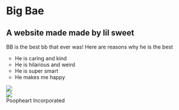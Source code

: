 <link rel="stylesheet" href="main.css"/>
<html>
    <head>
     <h1>Big Bae</h1>
    <div class="middle">
     <h2> A website made made by lil sweet</h2>
    </head>
    <body>
    <text>
        <p1>BB is the best bb that ever was!</p1>
        <p2>Here are reasons why he is the best</p>
        <ul style="list-style-type:circle;">
            <li> He is caring and kind</li>
            <li> He is hilarious and weird</li>
            <li> He is super smart </li>
            <li> He makes me happy</li>
    <text>
    </div>
    <div class= "image1">
        <img src = "https://user-images.githubusercontent.com/62961524/78076250-e84f8d80-735a-11ea-9ff8-f02421289083.jpg">
    </div>
<div class = "image 2">
<img src ="https://i.pinimg.com/originals/fc/2c/92/fc2c9216284a5abb18ae6903edcd09d2.jpg">
</div>
<p5>Poopheart Incorporated</p5>
<html>